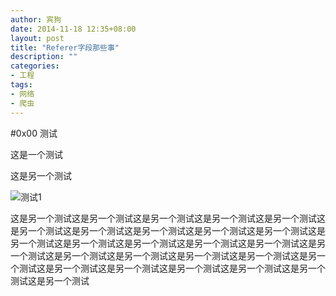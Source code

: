 ```yaml
---
author: 宾狗
date: 2014-11-18 12:35+08:00
layout: post
title: "Referer字段那些事"
description: ""
categories:
- 工程
tags:
- 网络
- 爬虫
---
```

#0x00 测试

<script src="/assets/js/RefererKiller.js"></script>

这是一个测试

<span id="noreferer">
</span>

<script>
document.getElementById('noreferer').innerHTML = ReferrerKiller.imageHtml('http://a.hiphotos.baidu.com/ting/pic/item/3bf33a87e950352aa210e8635043fbf2b2118b6c.jpg');
</script>


这是另一个测试

![测试1](http://musicdata.baidu.com/data2/pic/122112239/122112239.jpg)


这是另一个测试这是另一个测试这是另一个测试这是另一个测试这是另一个测试这是另一个测试这是另一个测试这是另一个测试这是另一个测试这是另一个测试这是另一个测试这是另一个测试这是另一个测试这是另一个测试这是另一个测试这是另一个测试这是另一个测试这是另一个测试这是另一个测试这是另一个测试这是另一个测试这是另一个测试这是另一个测试这是另一个测试这是另一个测试这是另一个测试这是另一个测试
